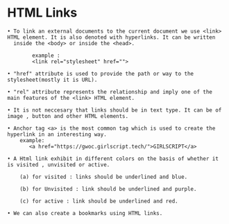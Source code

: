 # HTML Links

    • To link an external documents to the current document we use <link> HTML element. It is also denoted with hyperlinks. It can be written    
      inside the <body> or inside the <head>.

            example :
            <link rel="stylesheet" href="">

    • "href" attribute is used to provide the path or way to the stylesheet(mostly it is URL).

    • "rel" attribute represents the relationship and imply one of the main features of the <link> HTML element.

    • It is not neccesary that links should be in text type. It can be of image , button and other HTML elements.

    • Anchor tag <a> is the most common tag which is used to create the hyperlink in an interesting way.
        example:
           <a href="https://gwoc.girlscript.tech/">GIRLSCRIPT</a>

    • A Html link exhibit in different colors on the basis of whether it is visited , unvisited or active.

        (a) for visited : links should be underlined and blue.

        (b) for Unvisited : link should be underlined and purple.

        (c) for active : link should be underlined and red.

    • We can also create a bookmarks using HTML links.
